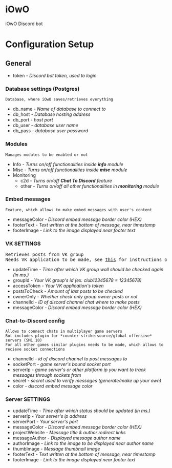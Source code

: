 # iOwO
iOwO Discord bot

# Configuration Setup

## General

* token - _Discord bot token, used to login_

### Database settings (Postgres)
`Database, where iOwO saves/retrieves everything`
* db_name - _Name of database to connect to_
* db_host - _Database hosting address_
* db_port - _host port_
* db_user - _database user name_
* db_pass - _database user password_

### Modules
`Manages modules to be enabled or not`
* Info - _Turns on/off functionalities inside **info** module_
* Misc - _Turns on/off functionalities inside **misc** module_
* Monitoring
  * c2d - _Turns on/off **Chat To Discord** feature_
  * other - _Turns on/off all other functionalities in **monitoring** module_

### Embed messages
`Feature, which allows to make embed messages with user's content`
* messageColor - _Discord embed message border color (HEX)_
* footerText - _Text written at the bottom of message, near timestamp_
* footerImage - _Link to the image displayed near footer text_

### VK SETTINGS
<pre>
Retrieves posts from VK group
Needs VK application to be made, see <a href="#">this</a> for instructions on how to do that
</pre>

* updateTime - _Time after which VK group wall should be checked again (in ms.)_
* groupId - _Your VK group's id (ex. club12345678 = 12345678)_
* accessToken - _Your VK application's token_
* postsToCheck - _Amount of last posts to be checked_
* ownerOnly - _Whether check only group owner posts or not_
* channelId - _ID of discord channel chat where to make posts_
* messageColor - _Discord embed message border color (HEX)_

### Chat-to-Discord config
```
Allows to connect chats in multiplayer game servers
Bot includes plugin for *counter-strike:source/global offensive* servers (SM1.10)
For all other games similar plugins needs to be made, which allows to recieve socket connections
```
* channelId - _id of discord channel to post messages to_
* socketPort - _game server's bound socket port_
* serverIp - _game server's or other platform ip you want to track messages through sockets from_
* secret - _secret used to verify messages (generate/make up your own)_
* color - _discord embed message color_

### Server SETTINGS

* updateTime - _Time after which status should be updated (in ms.)_
* serverIp - _Your server's ip address_
* serverPort - _Your server's port_
* messageColor - _Discord embed message border color (HEX)_
* projectWebsite - _Message title & author redirect links_
* messageAuthor - _Displayed message author name_
* authorImage - _Link to the image to be displayed near author name_
* thumbImage - _Message thumbnail image_
* footerText - _Text written at the bottom of message, near timestamp_
* footerImage - _Link to the image displayed near footer text_
